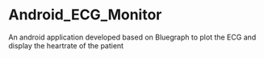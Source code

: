 # Android_ECG_Monitor
An android application developed based on Bluegraph to plot the ECG and display the heartrate of the patient
